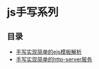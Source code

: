 # js手写系列

## 目录

* [手写实现简单的ejs模板解析](/ejs/README.md)
* [手写实现简单的http-server服务](/http-server/README.md)

